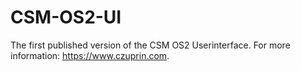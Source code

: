 # CSM-OS2-UI

The first published version of the CSM OS2 Userinterface.
For more information: https://www.czuprin.com. 
